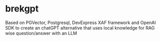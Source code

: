 # brekgpt

Based on PGVector, Postgresql, DevExpress XAF framework and OpenAI SDK to create an chatGPT alternative that uses local knowledge for RAG wise question/answer with an LLM
